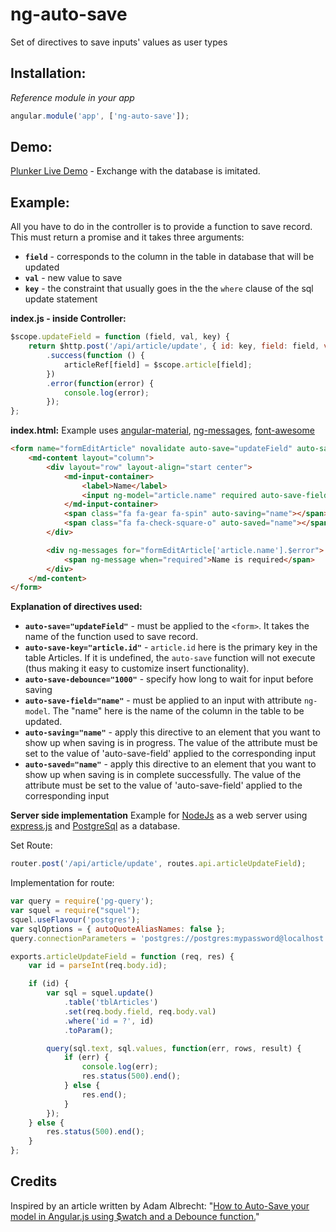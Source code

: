 ng-auto-save
====================

Set of directives to save inputs' values as user types

Installation:
-------------
*Reference module in your app*
```JavaScript
angular.module('app', ['ng-auto-save']);
```

Demo:
-------------
[Plunker Live Demo](http://plnkr.co/edit/7HIAXH?p=preview) - Exchange with the database is imitated.

Example:
-------------
All you have to do in the controller is to provide a function to save record. This must return a promise and it takes three arguments:
* **`field`** - corresponds to the column in the table in database that will be updated
* **`val`** - new value to save
* **`key`** - the constraint that usually goes in the the `where` clause of the sql update statement

**index.js - inside Controller:**
```JavaScript
$scope.updateField = function (field, val, key) {
	return $http.post('/api/article/update', { id: key, field: field, val: val })
		.success(function () {
			articleRef[field] = $scope.article[field];
		})
		.error(function(error) {
			console.log(error);
		});
};
```

**index.html:**
Example uses [angular-material](https://material.angularjs.org/#/), [ng-messages](https://docs.angularjs.org/api/ngMessages/directive/ngMessages), [font-awesome](http://fortawesome.github.io/Font-Awesome/)
```HTML
<form name="formEditArticle" novalidate auto-save="updateField" auto-save-key="article.id" auto-save-debounce="1000">
	<md-content layout="column">
		<div layout="row" layout-align="start center">
			<md-input-container>
				<label>Name</label>
				<input ng-model="article.name" required auto-save-field="name" name="article.name">
			</md-input-container>
			<span class="fa fa-gear fa-spin" auto-saving="name"></span>
			<span class="fa fa-check-square-o" auto-saved="name"></span>
		</div>

		<div ng-messages for="formEditArticle['article.name'].$error">
			<span ng-message when="required">Name is required</span>
		</div>
	</md-content>
</form>
```
**Explanation of directives used:**
* **`auto-save="updateField"`** - must be applied to the `<form>`. It takes the name of the function used to save record.
* **`auto-save-key="article.id"`** - `article.id` here is the primary key in the table Articles. If it is undefined, the `auto-save` function will not execute (thus making it easy to customize insert functionality).
* **`auto-save-debounce="1000"`** - specify how long to wait for input before saving
* **`auto-save-field="name"`** - must be applied to an input with attribute `ng-model`. The "name" here is the name of the column in the table to be updated.
* **`auto-saving="name"`** - apply this directive to an element that you want to show up when saving is in progress. The value of the attribute must be set to the value of 'auto-save-field' applied to the corresponding input
* **`auto-saved="name"`** - apply this directive to an element that you want to show up when saving is in complete successfully. The value of the attribute must be set to the value of 'auto-save-field' applied to the corresponding input

**Server side implementation**
Example for [NodeJs](http://nodejs.org/) as a web server using [express.js](http://expressjs.com/) and [PostgreSql](http://www.postgresql.org/) as a database.

Set Route:
```JavaScript
router.post('/api/article/update', routes.api.articleUpdateField);
```
Implementation for route:
```JavaScript
var query = require('pg-query');
var squel = require("squel");
squel.useFlavour('postgres');
var sqlOptions = { autoQuoteAliasNames: false };
query.connectionParameters = 'postgres://postgres:mypassword@localhost:5432/Articles'; // example connection

exports.articleUpdateField = function (req, res) {
    var id = parseInt(req.body.id);

    if (id) {
        var sql = squel.update()
            .table('tblArticles')
            .set(req.body.field, req.body.val)
            .where('id = ?', id)
            .toParam();

        query(sql.text, sql.values, function(err, rows, result) {
            if (err) {
                console.log(err);
                res.status(500).end();
            } else {
                res.end();
            }
        });
    } else {
        res.status(500).end();
    }
};
```

Credits
-------------
Inspired by an article written by Adam Albrecht: "[How to Auto-Save your model in Angular.js using $watch and a Debounce function.](http://adamalbrecht.com/2013/10/30/auto-save-your-model-in-angular-js-with-watch-and-debounce/)"
